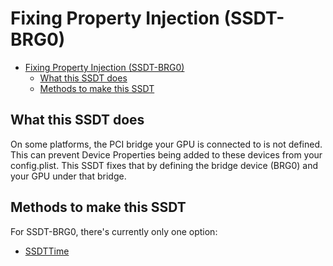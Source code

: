 # Fixing Property Injection (SSDT-BRG0)

* [Fixing Property Injection (SSDT-BRG0)](#fixing-property-injection-ssdt-brg0)
  * [What this SSDT does](#what-this-ssdt-does)
  * [Methods to make this SSDT](#methods-to-make-this-ssdt)

## What this SSDT does

On some platforms, the PCI bridge your GPU is connected to is not defined.
This can prevent Device Properties being added to these devices from your config.plist.
This SSDT fixes that by defining the bridge device (BRG0) and your GPU under that bridge. 

## Methods to make this SSDT

For SSDT-BRG0, there's currently only one option:

* [SSDTTime](/Universal/brg0-methods/ssdttime.md)
